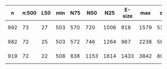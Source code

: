 n    |n:500  |L50  |min  |N75  |N50   |N25   |E-size  |max   |sum    |name
---  |---    |---  |---  |---  |---   |---   |---     |---   |---    |---
992  |73     |27   |503  |570  |720   |1006  |818     |1579  |53477  |test-unitigs.fa
982  |72     |25   |503  |572  |746   |1264  |967     |2238  |56262  |test-contigs.fa
919  |72     |22   |508  |838  |1153  |1814  |1433    |3842  |80286  |test-scaffolds.fa
